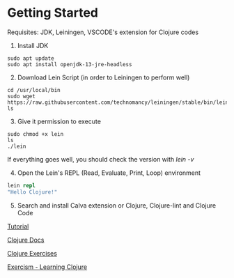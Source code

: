 # Getting Started

Requisites: JDK, Leiningen, VSCODE's extension for Clojure codes

1) Install JDK

```
sudo apt update
sudo apt install openjdk-13-jre-headless
```

2) Download Lein Script (in order to Leiningen to perform well)

```
cd /usr/local/bin
sudo wget https://raw.githubusercontent.com/technomancy/leiningen/stable/bin/lein
ls
```

3) Give it permission to execute

```
sudo chmod +x lein
ls
./lein
```

If everything goes well, you should check the version with *lein -v*

4) Open the Lein's REPL (Read, Evaluate, Print, Loop) environment

```clojure
lein repl
"Hello Clojure!"
```

5) Search and install Calva extension or Clojure, Clojure-lint and Clojure Code

[Tutorial](https://medium.com/@chinnonsantos/clojure-no-visual-studio-code-vscode-com-nrepl-leiningen-linting-e-debug-397932305dd1)

[Clojure Docs](https://clojuredocs.org/)

[Clojure Exercises](https://4clojure.com)

[Exercism - Learning Clojure](https://exercism.io/tracks/clojure/learning)
